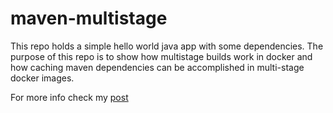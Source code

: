 # maven-multistage
This repo holds a simple hello world java app with some dependencies. The purpose of this repo is to show how multistage builds work in docker and how caching maven dependencies can be accomplished in multi-stage docker images.

For more info check my [post](https://donchev.is/post/docker-for-developers-part2)